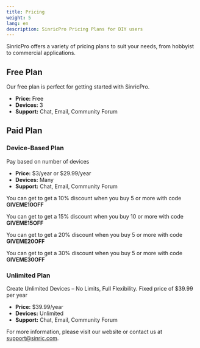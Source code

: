 ```yaml
---
title: Pricing
weight: 5
lang: en
description: SinricPro Pricing Plans for DIY users
---
```

 

SinricPro offers a variety of pricing plans to suit your needs, from hobbyist to commercial applications.

## Free Plan

Our free plan is perfect for getting started with SinricPro.

*   **Price:** Free
*   **Devices:** 3
*   **Support:** Chat, Email, Community Forum

## Paid Plan

### Device-Based Plan

Pay based on number of devices

*   **Price:** $3/year or $29.99/year
*   **Devices:** Many
*   **Support:** Chat, Email, Community Forum

You can get to get a 10% discount when you buy 5 or more with code **GIVEME10OFF**

You can get to get a 15% discount when you buy 10 or more with code **GIVEME15OFF**

You can get to get a 20% discount when you buy 5 or more with code **GIVEME20OFF**

You can get to get a 30% discount when you buy 5 or more with code **GIVEME30OFF**

### Unlimited Plan

Create Unlimited Devices – No Limits, Full Flexibility. Fixed price of $39.99 per year

*   **Price:** $39.99/year
*   **Devices:** Unlimited
*   **Support:** Chat, Email, Community Forum


For more information, please visit our website or contact us at [support@sinric.com](mailto:support@sinric.com).

